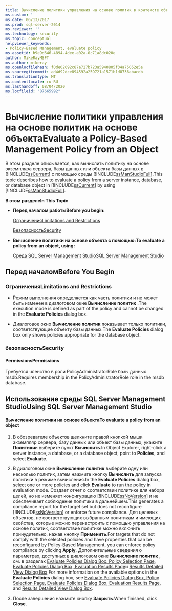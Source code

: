 ```yaml
---
title: Вычисление политики управления на основе политик в контексте объекта | Документация Майкрософт
ms.custom: ''
ms.date: 06/13/2017
ms.prod: sql-server-2014
ms.reviewer: ''
ms.technology: security
ms.topic: conceptual
helpviewer_keywords:
- Policy-Based Management, evaluate policy
ms.assetid: b9e9d646-4894-4dee-a02a-0c71a8dc020e
author: MikeRayMSFT
ms.author: mikeray
ms.openlocfilehash: f0de02092c87a727b723a5940805f34a75052e5e
ms.sourcegitcommit: ad4d92dce894592a259721a1571b1d8736abacdb
ms.translationtype: MT
ms.contentlocale: ru-RU
ms.lasthandoff: 08/04/2020
ms.locfileid: "87665992"
---
```

# <a name="evaluate-a-policy-based-management-policy-from-an-object"></a><span data-ttu-id="822e7-102">Вычисление политики управления на основе политик на основе объекта</span><span class="sxs-lookup"><span data-stu-id="822e7-102">Evaluate a Policy-Based Management Policy from an Object</span></span>
  <span data-ttu-id="822e7-103">В этом разделе описывается, как вычислить политику на основе экземпляра сервера, базы данных или объекта базы данных в [!INCLUDE[ssCurrent](../../includes/sscurrent-md.md)] с помощью среды [!INCLUDE[ssManStudioFull](../../includes/ssmanstudiofull-md.md)].</span><span class="sxs-lookup"><span data-stu-id="822e7-103">This topic describes how to evaluate a policy from a server instance, database, or database object in [!INCLUDE[ssCurrent](../../includes/sscurrent-md.md)] by using [!INCLUDE[ssManStudioFull](../../includes/ssmanstudiofull-md.md)].</span></span>  
  
 <span data-ttu-id="822e7-104">**В этом разделе**</span><span class="sxs-lookup"><span data-stu-id="822e7-104">**In This Topic**</span></span>  
  
-   <span data-ttu-id="822e7-105">**Перед началом работы**</span><span class="sxs-lookup"><span data-stu-id="822e7-105">**Before you begin:**</span></span>  
  
     [<span data-ttu-id="822e7-106">Ограничения</span><span class="sxs-lookup"><span data-stu-id="822e7-106">Limitations and Restrictions</span></span>](#Restrictions)  
  
     [<span data-ttu-id="822e7-107">Безопасность</span><span class="sxs-lookup"><span data-stu-id="822e7-107">Security</span></span>](#Security)  
  
-   <span data-ttu-id="822e7-108">**Вычисление политики на основе объекта с помощью:**</span><span class="sxs-lookup"><span data-stu-id="822e7-108">**To evaluate a policy from an object, using:**</span></span>  
  
     [<span data-ttu-id="822e7-109">Среда SQL Server Management Studio</span><span class="sxs-lookup"><span data-stu-id="822e7-109">SQL Server Management Studio</span></span>](#SSMSProcedure)  
  
##  <a name="before-you-begin"></a><a name="BeforeYouBegin"></a> <span data-ttu-id="822e7-110">Перед началом</span><span class="sxs-lookup"><span data-stu-id="822e7-110">Before You Begin</span></span>  
  
###  <a name="limitations-and-restrictions"></a><a name="Restrictions"></a> <span data-ttu-id="822e7-111">Ограничения</span><span class="sxs-lookup"><span data-stu-id="822e7-111">Limitations and Restrictions</span></span>  
  
-   <span data-ttu-id="822e7-112">Режим выполнения определяется как часть политики и не может быть изменен в диалоговом окне **Вычисление политик** .</span><span class="sxs-lookup"><span data-stu-id="822e7-112">The execution mode is defined as part of the policy and cannot be changed in the **Evaluate Policies** dialog box.</span></span>  
  
-   <span data-ttu-id="822e7-113">Диалоговое окно **Вычисление политик** показывает только политики, соответствующие объекту базы данных.</span><span class="sxs-lookup"><span data-stu-id="822e7-113">The **Evaluate Policies** dialog box only shows policies appropriate for the database object.</span></span>  
  
###  <a name="security"></a><a name="Security"></a> <span data-ttu-id="822e7-114">безопасность</span><span class="sxs-lookup"><span data-stu-id="822e7-114">Security</span></span>  
  
####  <a name="permissions"></a><a name="Permissions"></a> <span data-ttu-id="822e7-115">Permissions</span><span class="sxs-lookup"><span data-stu-id="822e7-115">Permissions</span></span>  
 <span data-ttu-id="822e7-116">Требуется членство в роли PolicyAdministratorRole базы данных msdb.</span><span class="sxs-lookup"><span data-stu-id="822e7-116">Requires membership in the PolicyAdministratorRole role in the msdb database.</span></span>  
  
##  <a name="using-sql-server-management-studio"></a><a name="SSMSProcedure"></a> <span data-ttu-id="822e7-117">Использование среды SQL Server Management Studio</span><span class="sxs-lookup"><span data-stu-id="822e7-117">Using SQL Server Management Studio</span></span>  
  
#### <a name="to-evaluate-a-policy-from-an-object"></a><span data-ttu-id="822e7-118">Вычисление политики на основе объекта</span><span class="sxs-lookup"><span data-stu-id="822e7-118">To evaluate a policy from an object</span></span>  
  
1.  <span data-ttu-id="822e7-119">В обозревателе объектов щелкните правой кнопкой мыши экземпляр сервера, базу данных или объект базы данных, укажите **Политики**и выберите пункт **Вычислить**.</span><span class="sxs-lookup"><span data-stu-id="822e7-119">In Object Explorer, right-click a server instance, a database, or a database object, point to **Policies**, and select **Evaluate**.</span></span>  
  
2.  <span data-ttu-id="822e7-120">В диалоговом окне **Вычисление политик** выберите одну или несколько политик, затем нажмите кнопку **Вычислить** для запуска политики в режиме вычисления.</span><span class="sxs-lookup"><span data-stu-id="822e7-120">In the **Evaluate Policies** dialog box, select one or more policies and click **Evaluate** to run the policy in evaluation mode.</span></span> <span data-ttu-id="822e7-121">Создает отчет о соответствии политике для набора целей, но не изменяет конфигурацию [!INCLUDE[ssNoVersion](../../includes/ssnoversion-md.md)] и не обеспечивает соблюдение политики в дальнейшем.</span><span class="sxs-lookup"><span data-stu-id="822e7-121">This generates a compliance report for the target set but does not reconfigure [!INCLUDE[ssNoVersion](../../includes/ssnoversion-md.md)] or enforce future compliance.</span></span> <span data-ttu-id="822e7-122">Для целевых объектов, не соответствующих выбранным политикам и имеющих свойства, которые можно перенастроить с помощью управления на основе политик, соответствие политике можно включить принудительно, нажав кнопку **Применить**.</span><span class="sxs-lookup"><span data-stu-id="822e7-122">For targets that do not comply with the selected policies and have properties that can be reconfigured by Policy-Based Management, you can enforce policy compliance by clicking **Apply**.</span></span> <span data-ttu-id="822e7-123">Дополнительные сведения о параметрах, доступных в диалоговом окне **Вычисление политик** , см. в разделах [Evaluate Policies Dialog Box, Policy Selection Page](evaluate-policies-dialog-box-policy-selection-page.md), [Evaluate Policies Dialog Box, Evaluation Results Page](evaluate-policies-dialog-box-evaluation-results-page.md)и [Results Detailed View Dialog Box](results-detailed-view-dialog-box.md).</span><span class="sxs-lookup"><span data-stu-id="822e7-123">For more information on the available options in the **Evaluate Policies** dialog box, see [Evaluate Policies Dialog Box, Policy Selection Page](evaluate-policies-dialog-box-policy-selection-page.md), [Evaluate Policies Dialog Box, Evaluation Results Page](evaluate-policies-dialog-box-evaluation-results-page.md), and [Results Detailed View Dialog Box](results-detailed-view-dialog-box.md).</span></span>  
  
3.  <span data-ttu-id="822e7-124">После завершения нажмите кнопку **Закрыть**.</span><span class="sxs-lookup"><span data-stu-id="822e7-124">When finished, click **Close**.</span></span>  
  
  
